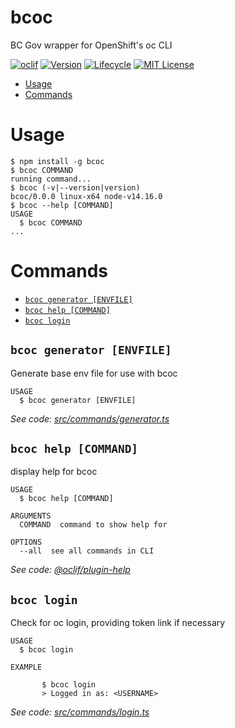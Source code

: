 bcoc
====

BC Gov wrapper for OpenShift&#39;s oc CLI

[![oclif](https://img.shields.io/badge/cli-oclif-brightgreen.svg?style=for-the-badge)](https://oclif.io)
[![Version](https://img.shields.io/npm/v/bcoc.svg?style=for-the-badge)](https://npmjs.org/package/bcoc)
[![Lifecycle](https://img.shields.io/badge/Lifecycle-Experimental-339999?style=for-the-badge)](https://img.shields.io/badge/Lifecycle-Experimental-339999)
[![MIT License](https://img.shields.io/github/license/bcgov/wps.svg?style=for-the-badge)](/LICENSE)

<!-- toc -->
* [Usage](#usage)
* [Commands](#commands)
<!-- tocstop -->
# Usage
<!-- usage -->
```sh-session
$ npm install -g bcoc
$ bcoc COMMAND
running command...
$ bcoc (-v|--version|version)
bcoc/0.0.0 linux-x64 node-v14.16.0
$ bcoc --help [COMMAND]
USAGE
  $ bcoc COMMAND
...
```
<!-- usagestop -->
# Commands
<!-- commands -->
* [`bcoc generator [ENVFILE]`](#bcoc-generator-envfile)
* [`bcoc help [COMMAND]`](#bcoc-help-command)
* [`bcoc login`](#bcoc-login)

## `bcoc generator [ENVFILE]`

Generate base env file for use with bcoc

```
USAGE
  $ bcoc generator [ENVFILE]
```

_See code: [src/commands/generator.ts](https://github.com/derekroberts/bcoc/blob/v0.0.0/src/commands/generator.ts)_

## `bcoc help [COMMAND]`

display help for bcoc

```
USAGE
  $ bcoc help [COMMAND]

ARGUMENTS
  COMMAND  command to show help for

OPTIONS
  --all  see all commands in CLI
```

_See code: [@oclif/plugin-help](https://github.com/oclif/plugin-help/blob/v3.2.2/src/commands/help.ts)_

## `bcoc login`

Check for oc login, providing token link if necessary

```
USAGE
  $ bcoc login

EXAMPLE

       $ bcoc login
       > Logged in as: <USERNAME>
```

_See code: [src/commands/login.ts](https://github.com/derekroberts/bcoc/blob/v0.0.0/src/commands/login.ts)_
<!-- commandsstop -->
